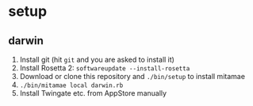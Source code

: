 #  setup

## darwin

1. Install git (hit `git` and you are asked to install it)
2. Install Rosetta 2: `softwareupdate --install-rosetta`
3. Download or clone this repository and `./bin/setup`  to install mitamae
4. `./bin/mitamae local darwin.rb`
5. Install Twingate etc. from AppStore manually
